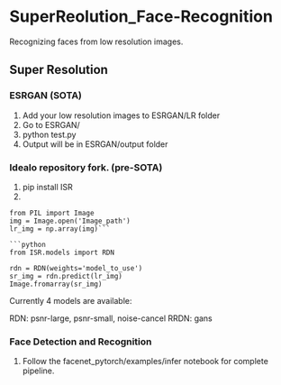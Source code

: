 # SuperReolution_Face-Recognition
Recognizing faces from low resolution images.
## Super Resolution

### ESRGAN (SOTA)
1. Add your low resolution images to ESRGAN/LR folder
2. Go to ESRGAN/
3. python test.py
4. Output will be in ESRGAN/output folder

### Idealo repository fork. (pre-SOTA)
1. pip install ISR
2.
```import numpy as np
from PIL import Image
img = Image.open('Image_path')
lr_img = np.array(img)```

```python
from ISR.models import RDN

rdn = RDN(weights='model_to_use')
sr_img = rdn.predict(lr_img)
Image.fromarray(sr_img)

```

Currently 4 models are available:

RDN: psnr-large, psnr-small, noise-cancel
RRDN: gans

### Face Detection and Recognition

1. Follow the facenet_pytorch/examples/infer notebook for complete pipeline.


